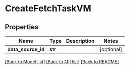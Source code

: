 # CreateFetchTaskVM


## Properties
Name | Type | Description | Notes
------------ | ------------- | ------------- | -------------
**data_source_id** | **str** |  | [optional] 

[[Back to Model list]](../README.md#documentation-for-models) [[Back to API list]](../README.md#documentation-for-api-endpoints) [[Back to README]](../README.md)


